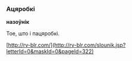 ### Ацяробкі
**назоўнік**

Тое, што і пацяробкі.

<a rel="author">[http://rv-blr.com/](http://rv-blr.com/slounik.jsp?letterId=0&maskId=0&pageId=322)</a>
